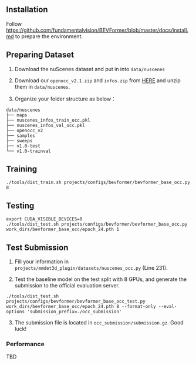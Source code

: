 ## Installation

Follow https://github.com/fundamentalvision/BEVFormer/blob/master/docs/install.md to prepare the environment.

## Preparing Dataset

1. Download the nuScenes dataset and put in into `data/nuscenes`

2. Download our `openocc_v2.1.zip` and `infos.zip` from [HERE](https://drive.google.com/drive/folders/1lpqjXZRKEvNHFhsxTf0MOE13AZ3q4bTq) and unzip them in `data/nuscenes`.

3. Organize your folder structure as below：

```
data/nuscenes
├── maps
├── nuscenes_infos_train_occ.pkl
├── nuscenes_infos_val_occ.pkl
├── openocc_v2
├── samples
├── sweeps
├── v1.0-test
└── v1.0-trainval
```

## Training

```
./tools/dist_train.sh projects/configs/bevformer/bevformer_base_occ.py 8
```

## Testing

```
export CUDA_VISIBLE_DEVICES=0
./tools/dist_test.sh projects/configs/bevformer/bevformer_base_occ.py work_dirs/bevformer_base_occ/epoch_24.pth 1
```

## Test Submission

1. Fill your information in `projects/mmdet3d_plugin/datasets/nuscenes_occ.py` (Line 231).

2. Test the baseline model on the test split with 8 GPUs, and generate the submission to the official evaluation server.

```
./tools/dist_test.sh projects/configs/bevformer/bevformer_base_occ_test.py work_dirs/bevformer_base_occ/epoch_24.pth 8 --format-only --eval-options 'submission_prefix=./occ_submission'
```

3. The submission file is located in `occ_submission/submission.gz`. Good luck!

### Performance

TBD
